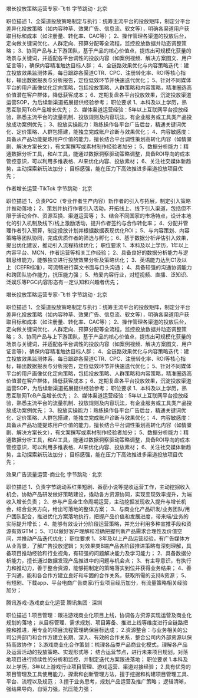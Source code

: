 增长投放策略运营专家-飞书
字节跳动 · 北京

职位描述
1、全渠道投放策略制定与执行：统筹主流平台的投放矩阵，制定分平台差异化投放策略（如内容种草、效果广告、信息流、软文等），明确各渠道用户获取目标和成本（如注册量、转化率、CAC等）；
2、操作管理各渠道的投放后台，定向做关键词优化、人群定向、预算分配等全流程，监控投放数据并动态调整策略；
3、协同产品与上下游团队，基于产品的核心价值点，提炼出可规模化获量的场景与关键词，并适配各平台调性的投放内容（如案例视频、解决方案图文、用户证言等），确保内容精准触达目标人群；
4、全链路效果优化与内容策略迭代：建立投放效果监测体系，每日跟踪各渠道CTR、CPC、注册转化率、ROI等核心指标，输出数据报表与分析报告，定位低效环节并快速迭代优化；
5、针对不同媒体平台的用户画像优化定向策略，包括投放策略、人群策略和内容策略，精准圈选高价值潜在客户群体，降低获客成本；
6、定期复盘各平台投放效果，沉淀投放渠道运营SOP，为后续新渠道拓展提供经验参考；
职位要求
1、本科及以上学历，熟悉互联网ToB产品增长优先；
2、媒体渠道运营经验：5年以上互联网平台投放经验，熟悉主流平台的流量机制、投放规则及内容玩法，有企业服务或工具类产品投放成功案例优先；
3、投放实操能力：熟练操作各平台广告后台，精通关键词优化、定价策略、人群包搭建，能独立完成账户诊断与效果优化；
4、内容敏感度：具备从产品功能提炼用户价值的能力，擅长结合平台调性策划高转化内容（如情景剧、解决方案长文），有文案撰写或素材制作经验者加分；
5、数据分析能力：精通数据分析工具，和AI工具，能通过数据洞察驱动策略调整，具备ROI导向的成本管控意识，可以利用多维表格、AI来优化内容、投放素材；
6、关注社交媒体新趋势，主动探索新玩法加分；
目标感强，能在压力下高效推进多渠道投放项目优先；


作者增长运营-TikTok
字节跳动 · 北京

职位描述
1、负责PGC（专业作者生产内容）新作者的引入与拓展，制定引入策略并推动落地；
2、策划并执行作者引入活动，开拓线上、线下引入渠道，包括但不限于活动合作、资源互换、渠道运营等；
3、结合不同国家的市场特点，设计本地化的引入机制及线下/线上激励活动，提升作者签约与合作转化率；
4、分配并管理作者引入预算，制定投放计划并根据数据表现优化ROI；
5、与内容策划、内容策略等团队协同，完成优质作者的筛选与孵化；
6、基于数据分析评估引入效果，提出优化建议，推动引入流程持续优化；
职位要求
1、本科及以上学历，1年以上内容平台、MCN、作者运营等相关工作经验；
2、具备良好的数据分析能力与逻辑思维能力，能够独立进行投放效果分析及策略优化；
3、英语能力达到C1及以上（CEFR标准），可流畅进行英文书面与口头沟通；
4、具备较强的沟通协调能力和跨团队协作能力，抗压能力强；
5、热爱内容行业，对短视频、直播、泛知识、泛娱乐等PGC内容形态有一定认知和兴趣者优先；



增长投放策略运营专家-飞书
字节跳动 · 北京

职位描述
1、全渠道投放策略制定与执行：统筹主流平台的投放矩阵，制定分平台差异化投放策略（如内容种草、效果广告、信息流、软文等），明确各渠道用户获取目标和成本（如注册量、转化率、CAC等）；
2、操作管理各渠道的投放后台，定向做关键词优化、人群定向、预算分配等全流程，监控投放数据并动态调整策略；
3、协同产品与上下游团队，基于产品的核心价值点，提炼出可规模化获量的场景与关键词，并适配各平台调性的投放内容（如案例视频、解决方案图文、用户证言等），确保内容精准触达目标人群；
4、全链路效果优化与内容策略迭代：建立投放效果监测体系，每日跟踪各渠道CTR、CPC、注册转化率、ROI等核心指标，输出数据报表与分析报告，定位低效环节并快速迭代优化；
5、针对不同媒体平台的用户画像优化定向策略，包括投放策略、人群策略和内容策略，精准圈选高价值潜在客户群体，降低获客成本；
6、定期复盘各平台投放效果，沉淀投放渠道运营SOP，为后续新渠道拓展提供经验参考；
职位要求
1、本科及以上学历，熟悉互联网ToB产品增长优先；
2、媒体渠道运营经验：5年以上互联网平台投放经验，熟悉主流平台的流量机制、投放规则及内容玩法，有企业服务或工具类产品投放成功案例优先；
3、投放实操能力：熟练操作各平台广告后台，精通关键词优化、定价策略、人群包搭建，能独立完成账户诊断与效果优化；
4、内容敏感度：具备从产品功能提炼用户价值的能力，擅长结合平台调性策划高转化内容（如情景剧、解决方案长文），有文案撰写或素材制作经验者加分；
5、数据分析能力：精通数据分析工具，和AI工具，能通过数据洞察驱动策略调整，具备ROI导向的成本管控意识，可以利用多维表格、AI来优化内容、投放素材；
6、关注社交媒体新趋势，主动探索新玩法加分；
目标感强，能在压力下高效推进多渠道投放项目优先；



效果广告流量运营-商业化
字节跳动 · 北京

职位描述
1、负责字节跳动系红果短剧、番茄小说等提收运营工作，主动挖掘收入机会，协助产品研发做好策略建设，撬动各方资源协同，实现变现效率提升，为端收入增长负责；
2、参与产品全生命周期运营，主动挖掘发现收入提升与增长机会，结合业务方向，给出可落地的整体方案；
3、与商业化产品研发/业务团队/用户团队配合，推进优化方案落地执行，把握产品价值和发展进度，带来端/业务的实际提升增长；
4、能够有效设计分阶段运营策略，并充分利用多种宣推手段和资源有效GTM；
5、可以做好客户理解和准确把握判断产品需求合理性及价值空间，并推动产品迭代优化；
职位要求
1、3年及以上产品运营经验，有广告媒体方从业背景，了解广告投放逻辑；
对效果类B端产品各阶段推进策略有深刻理解，具备项目推动经验和行业视角，有较强的问题解决能力及学习能力；
2、具备数据分析能力，擅长通过数据发现产品推进中的问题与机会点；
3、有主导意识，有执行力和推动力，善于整合资源，能够把制定的策略落实到位并获得业务结果；
4、善于沟通，能和各合作方建立良好和牢固的合作关系，获取所需的支持&资源；
5、有短剧、下载app、平台电商广告商家/行业项目经历加分，有流量策略相关经验加分；


腾讯游戏-游戏商业化运营
腾讯集团 · 深圳

职位描述
1.项目管理：跟进游戏商业化项目上线，协调各方资源实现运营及商业化规划的落地；
从目标管理、需求规划、项目筹备、推进上线等维度进行全链路把控和推进，用专业的项目流程管理确保目标达成；
2.资源整合：与业务相关的公司公共部门和合作方建立长期、深入、有效的合作关系，整合公司内外部资源以保持高效协作；
3.游戏商业化合作策划：梳理各品类产品商业化模式，理解各产品及运营活动的投放策略、实现形式等；
结合运营节点，进行未来项目规划，对落地项目进行持续性的分析和监控，并制定迭代方案跟进落地；
职位要求
1.本科及以上学历，3年以上游戏行业项目管理、游戏运营、渠道对接经验；
2.具有优秀的项目管理及工具使用能力，探索和创新管理方法，擅于挖掘和构建项目管理工具、平台、流程以及规范；
3.擅于业务思考，规划产品运营及推广策略；
逻辑清晰，强结果导向，自驱力强，抗压能力强；
